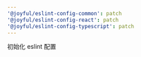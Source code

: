 ```yaml
---
'@joyful/eslint-config-common': patch
'@joyful/eslint-config-react': patch
'@joyful/eslint-config-typescript': patch
---
```


初始化 eslint 配置
